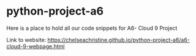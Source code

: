 # python-project-a6
Here is a place to hold all our code snippets for A6- Cloud 9 Project

Link to website: https://chelseachristine.github.io/python-project-a6/a6-cloud-9-webpage.html
